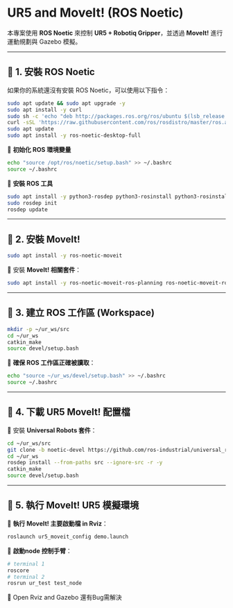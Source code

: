 # UR5 and MoveIt! (ROS Noetic)

本專案使用 **ROS Noetic** 來控制 **UR5 + Robotiq Gripper**，並透過 **MoveIt!** 進行運動規劃與 Gazebo 模擬。

---

## **📌 1. 安裝 ROS Noetic**

如果你的系統還沒有安裝 ROS Noetic，可以使用以下指令：

```sh
sudo apt update && sudo apt upgrade -y
sudo apt install -y curl
sudo sh -c 'echo "deb http://packages.ros.org/ros/ubuntu $(lsb_release -cs) main" > /etc/apt/sources.list.d/ros-latest.list'
curl -sSL 'https://raw.githubusercontent.com/ros/rosdistro/master/ros.asc' | sudo apt-key add -
sudo apt update
sudo apt install -y ros-noetic-desktop-full
```

🔹 **初始化 ROS 環境變量**

```sh
echo "source /opt/ros/noetic/setup.bash" >> ~/.bashrc
source ~/.bashrc
```

🔹 **安裝 ROS 工具**

```sh
sudo apt install -y python3-rosdep python3-rosinstall python3-rosinstall-generator python3-wstool build-essential
sudo rosdep init
rosdep update
```

---

## **📌 2. 安裝 MoveIt!**

```sh
sudo apt install -y ros-noetic-moveit
```

🔹 安裝 **MoveIt! 相關套件**：

```sh
sudo apt install -y ros-noetic-moveit-ros-planning ros-noetic-moveit-ros-move-group ros-noetic-moveit-kinematics
```

---

## **📌 3. 建立 ROS 工作區 (Workspace)**

```sh
mkdir -p ~/ur_ws/src
cd ~/ur_ws
catkin_make
source devel/setup.bash
```

🔹 **確保 ROS 工作區正確被讀取**：

```sh
echo "source ~/ur_ws/devel/setup.bash" >> ~/.bashrc
source ~/.bashrc
```

---

## **📌 4. 下載 UR5 MoveIt! 配置檔**

🔹 安裝 **Universal Robots 套件**：

```sh
cd ~/ur_ws/src
git clone -b noetic-devel https://github.com/ros-industrial/universal_robot.git
cd ~/ur_ws
rosdep install --from-paths src --ignore-src -r -y
catkin_make
source devel/setup.bash
```

---

## **📌 5. 執行 MoveIt! UR5 模擬環境**

🔹 **執行 MoveIt! 主要啟動檔 in Rviz**：

```sh
roslaunch ur5_moveit_config demo.launch
```
🔹 **啟動node 控制手臂**：

```sh
# terminal 1
roscore
# terminal 2
rosrun ur_test test_node
```

📌 Open Rviz and Gazebo 還有Bug需解決
